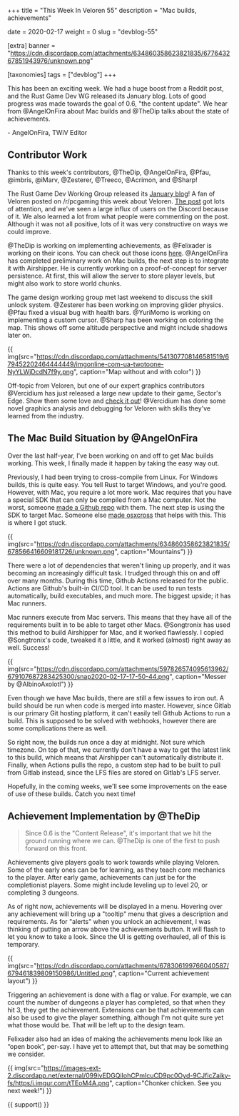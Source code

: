 +++
title = "This Week In Veloren 55"
description = "Mac builds, achievements"

date = 2020-02-17
weight = 0
slug = "devblog-55"

[extra]
banner = "https://cdn.discordapp.com/attachments/634860358623821835/677643267851943976/unknown.png"

[taxonomies]
tags = ["devblog"]
+++

This has been an exciting week. We had a huge boost from a Reddit post, and the Rust Game Dev WG released its January blog. Lots of good progress was made towards the goal of 0.6, "the content update". We hear from @AngelOnFira about Mac builds and @TheDip talks about the state of achievements.

\- AngelOnFira, TWiV Editor

## Contributor Work

Thanks to this week's contributors, @TheDip, @AngelOnFira, @Pfau, @imbris, @iMarv, @Zesterer, @Treeco, @Acrimon, and @Sharp!

The Rust Game Dev Working Group released its [January blog](https://rust-gamedev.github.io/posts/newsletter-006/)! A fan of Veloren posted on /r/pcgaming this week about Veloren. [The post](https://www.reddit.com/r/pcgaming/comments/f4lpzr/veloren_is_a_open_world_multiplayer_voxel_rpg/) got lots of attention, and we've seen a large influx of users on the Discord because of it. We also learned a lot from what people were commenting on the post. Although it was not all positive, lots of it was very constructive on ways we could improve.

@TheDip is working on implementing achievements, as @Felixader is working on their icons. You can check out those icons [here](https://imgur.com/gallery/wtCfRIZ). @AngelOnFira has completed preliminary work on Mac builds, the next step is to integrate it with Airshipper. He is currently working on a proof-of-concept for server persistence. At first, this will allow the server to store player levels, but might also work to store world chunks.

The game design working group met last weekend to discuss the skill unlock system. @Zesterer has been working on improving glider physics. @Pfau fixed a visual bug with health bars. @YuriMomo is working on implementing a custom cursor. @Sharp has been working on coloring the map. This shows off some altitude perspective and might include shadows later on.

{{ img(src="https://cdn.discordapp.com/attachments/541307708146581519/679452202464444449/imgonline-com-ua-twotoone-NyYLWjDcdN7f9y.png", caption="Map without and with color") }}

Off-topic from Veloren, but one of our expert graphics contributors @Vercidium has just released a large new update to their game, Sector's Edge. Show them some love and [check it out](https://sectorsedge.com/)! @Vercidium has done some novel graphics analysis and debugging for Veloren with skills they've learned from the industry.

## The Mac Build Situation by @AngelOnFira

Over the last half-year, I've been working on and off to get Mac builds working. This week, I finally made it happen by taking the easy way out.

Previously, I had been trying to cross-compile from Linux. For Windows builds, this is quite easy. You tell Rust to target Windows, and you're good. However, with Mac, you require a lot more work. Mac requires that you have a special SDK that can only be compiled from a Mac computer. Not the worst, someone [made a Github repo](https://github.com/phracker/MacOSX-SDKs) with them. The next step is using the SDK to target Mac. Someone else [made osxcross](https://github.com/tpoechtrager/osxcross) that helps with this. This is where I got stuck.

{{ img(src="https://cdn.discordapp.com/attachments/634860358623821835/678566416609181726/unknown.png", caption="Mountains") }}

There were a lot of dependencies that weren't lining up properly, and it was becoming an increasingly difficult task. I trudged through this on and off over many months. During this time, Github Actions released for the public. Actions are Github's built-in CI/CD tool. It can be used to run tests automatically, build executables, and much more. The biggest upside; it has Mac runners.

Mac runners execute from Mac servers. This means that they have all of the requirements built in to be able to target other Macs. @Songtronix has used this method to build Airshipper for Mac, and it worked flawlessly. I copied @Songtronix's code, tweaked it a little, and it worked (almost) right away as well. Success!

{{ img(src="https://cdn.discordapp.com/attachments/597826574095613962/679107687283425300/snap2020-02-17-17-50-44.png", caption="Messer by @AlbinoAxolotl") }}

Even though we have Mac builds, there are still a few issues to iron out. A build should be run when code is merged into master. However, since Gitlab is our primary Git hosting platform, it can't easily tell Github Actions to run a build. This is supposed to be solved with webhooks, however there are some complications there as well.

So right now, the builds run once a day at midnight. Not sure which timezone. On top of that, we currently don't have a way to get the latest link to this build, which means that Airshipper can't automatically distribute it. Finally, when Actions pulls the repo, a custom step had to be built to pull from Gitlab instead, since the LFS files are stored on Gitlab's LFS server.

Hopefully, in the coming weeks, we'll see some improvements on the ease of use of these builds. Catch you next time!

## Achievement Implementation by @TheDip

> Since 0.6 is the "Content Release", it's important that we hit the ground running where we can. @TheDip is one of the first to push forward on this front.

Achievements give players goals to work towards while playing Veloren. Some of the early ones can be for learning, as they teach core mechanics to the player. After early game, achievements can just be for the completionist players. Some might include leveling up to level 20, or completing 3 dungeons.

As of right now, achievements will be displayed in a menu. Hovering over any achievement will bring up a "tooltip" menu that gives a description and requirements. As for "alerts" when you unlock an achievement, I was thinking of putting an arrow above the achievements button. It will flash to let you know to take a look. Since the UI is getting overhauled, all of this is temporary.

{{ img(src="https://cdn.discordapp.com/attachments/678306199766040587/679461839809150986/Untitled.png", caption="Current achievement layout") }}

Triggering an achievement is done with a flag or value. For example, we can count the number of dungeons a player has completed, so that when they hit 3, they get the achievement. Extensions can be that achievements can also be used to give the player something, although I'm not quite sure yet what those would be. That will be left up to the design team.

Felixader also had an idea of making the achievements menu look like an “open book”, per-say. I have yet to attempt that, but that may be something we consider.

{{ img(src="https://images-ext-2.discordapp.net/external/099ivEDGQiIohCPmIcuCD9pc0Oyd-9CJficZaiky-fs/https/i.imgur.com/tTEoM4A.png", caption="Chonker chicken. See you next week!") }}

{{ support() }}
